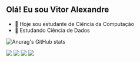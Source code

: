 ## Olá! Eu sou Vitor Alexandre 


- 🔭 Hoje sou estudante de Ciência da Computação
- 🌱 Estudando Ciência de Dados 

![Anurag's GitHub stats](https://github-readme-stats.vercel.app/api?username=VitorAlexandreDev&show_icons=true&theme=radical)

<div> 
  <a href="https://instagram.com/vitoralexan23" target="_blank"><img src="https://img.shields.io/badge/-Instagram-%23E4405F?style=for-the-badge&logo=instagram&logoColor=white" target="_blank"></a>
  <a href="https://discord.gg/wagxzStdcR" target="_blank"><img src="https://img.shields.io/badge/Discord-7289DA?style=for-the-badge&logo=discord&logoColor=white" target="_blank"></a> 
  <a href = "mailto:dominguesvitoralexandre@gmail.com"><img src="https://img.shields.io/badge/-Gmail-%23333?style=for-the-badge&logo=gmail&logoColor=white" target="_blank"></a>
  <a href="https://www.linkedin.com/in/rafaella-ballerini-45875016a" target="_blank"><img src="https://img.shields.io/badge/-LinkedIn-%230077B5?style=for-the-badge&logo=linkedin&logoColor=white" target="_blank"></a> 
  
</div>
